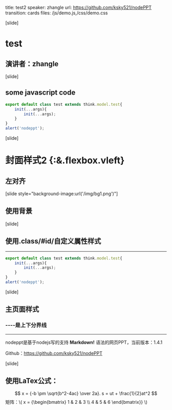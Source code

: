 title: test2
speaker: zhangle
url: https://github.com/ksky521/nodePPT
transition: cards
files: /js/demo.js,/css/demo.css

[slide]

# test
## 演讲者：zhangle

[slide]

## some javascript code
```javascript
export default class test extends think.model.test{
	init(...args){
		init(...args);
	}
}
alert('nodeppt');
```


[slide]

# 封面样式2 {:&.flexbox.vleft}
## 左对齐

[slide style="background-image:url('/img/bg1.png')"]

## 使用背景

[slide]
## 使用.class/#id/自定义属性样式
----

```javascript
export default class test extends think.model.test{
	init(...args){
		init(...args);
	}
}
alert('nodeppt');
```

[slide]

## 主页面样式
### ----是上下分界线
----

nodeppt是基于nodejs写的支持 **Markdown!** 语法的网页PPT，当前版本：1.4.1

Github：https://github.com/ksky521/nodePPT

[slide]
## 使用LaTex公式：
$$ x = {-b \pm \sqrt{b^2-4ac} \over 2a}.    s = ut + \frac{1}{2}at^2 $$
矩阵：\\( x = {\begin{bmatrix} 1 & 2 & 3 \\\\ 4 & 5 & 6 \end{bmatrix}}  \\)

